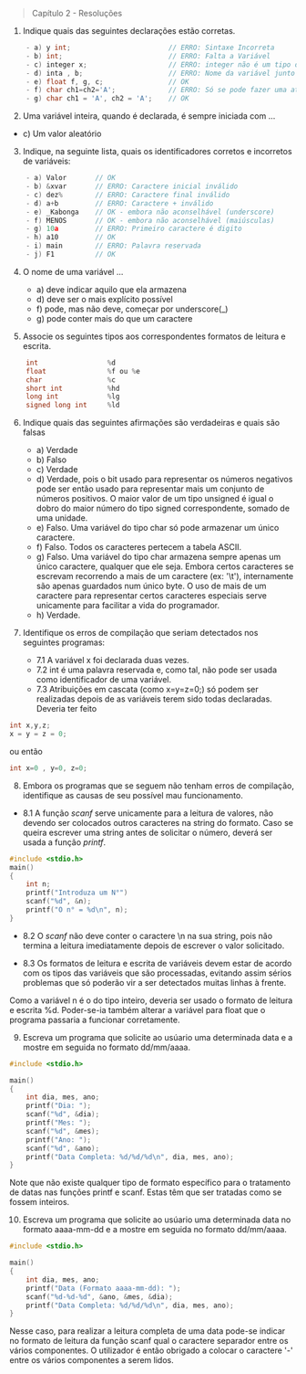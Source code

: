 > Capítulo 2 - Resoluções

1. Indique quais das seguintes declarações estão corretas.

```c
    - a) y int;                        // ERRO: Sintaxe Incorreta
    - b) int;                          // ERRO: Falta a Variável
    - c) integer x;                    // ERRO: integer não é um tipo de C
    - d) inta , b;                     // ERRO: Nome da variável junto ao tipo
    - e) float f, g, c;                // OK
    - f) char ch1=ch2='A';             // ERRO: Só se pode fazer uma atribuição
    - g) char ch1 = 'A', ch2 = 'A';    // OK
```

2. Uma variável inteira, quando é declarada, é sempre iniciada com ...

- c) Um valor aleatório

3. Indique, na seguinte lista, quais os identificadores corretos e incorretos de variáveis:

```c
    - a) Valor       // OK
    - b) &xvar       // ERRO: Caractere inicial inválido
    - c) dez%        // ERRO: Caractere final inválido
    - d) a+b         // ERRO: Caractere + inválido
    - e) _Kabonga    // OK - embora não aconselhável (underscore)
    - f) MENOS       // OK - embora não aconselhável (maiúsculas)
    - g) 10a         // ERRO: Primeiro caractere é digito
    - h) a10         // OK
    - i) main        // ERRO: Palavra reservada
    - j) F1          // OK
```

4. O nome de uma variável ...

   - a) deve indicar aquilo que ela armazena
   - d) deve ser o mais explícito possível
   - f) pode, mas não deve, começar por underscore(\_)
   - g) pode conter mais do que um caractere

5. Associe os seguintes tipos aos correspondentes formatos de leitura e escrita.

```c
    int                 %d
    float               %f ou %e
    char                %c
    short int           %hd
    long int            %lg
    signed long int     %ld
```

6.  Indique quais das seguintes afirmações são verdadeiras e quais são falsas

    - a) Verdade
    - b) Falso
    - c) Verdade
    - d) Verdade, pois o bit usado para representar os números negativos pode ser então usado para representar mais um conjunto de números positivos. O maior valor de um tipo unsigned é igual o dobro do maior número do tipo signed correspondente, somado de uma unidade.
    - e) Falso. Uma variável do tipo char só pode armazenar um único caractere.
    - f) Falso. Todos os caracteres pertecem a tabela ASCII.
    - g) Falso. Uma variável do tipo char armazena sempre apenas um único caractere, qualquer que ele seja. Embora certos caracteres se escrevam recorrendo a mais de um caractere (ex: '\t'), internamente são apenas guardados num único byte. O uso de mais de um caractere para representar certos caracteres especiais serve unicamente para facilitar a vida do programador.
    - h) Verdade.

7.  Identifique os erros de compilação que seriam detectados nos seguintes programas:

    - 7.1 A variável x foi declarada duas vezes.
    - 7.2 int é uma palavra reservada e, como tal, não pode ser usada como identificador de uma variável.
    - 7.3 Atribuições em cascata (como x=y=z=0;) só podem ser realizadas depois de as variáveis terem sido todas declaradas.
      Deveria ter feito

```c
int x,y,z;
x = y = z = 0;
```

ou então

```c
int x=0 , y=0, z=0;
```

8. Embora os programas que se seguem não tenham erros de compilação, identifique as causas de seu possível mau funcionamento.

- 8.1 A função _scanf_ serve unicamente para a leitura de valores, não devendo ser colocados outros caracteres na string do formato. Caso se queira escrever uma string antes de solicitar o número, deverá ser usada a função _printf_.

```c
#include <stdio.h>
main()
{
    int n;
    printf("Introduza um N°")
    scanf("%d", &n);
    printf("O n° = %d\n", n);
}
```

- 8.2 O _scanf_ não deve conter o caractere \n na sua string, pois não termina a leitura imediatamente depois de escrever o valor solicitado.

- 8.3 Os formatos de leitura e escrita de variáveis devem estar de acordo com os tipos das variáveis que são processadas, evitando assim sérios problemas que só poderão vir a ser detectados muitas linhas à frente.

Como a variável n é o do tipo inteiro, deveria ser usado o formato de leitura e escrita %d. Poder-se-ia também alterar a variável para float que o programa passaria a funcionar corretamente.

9. Escreva um programa que solicite ao usúario uma determinada data e a mostre em seguida no formato dd/mm/aaaa.

```c
#include <stdio.h>

main()
{
    int dia, mes, ano;
    printf("Dia: ");
    scanf("%d", &dia);
    printf("Mes: ");
    scanf("%d", &mes);
    printf("Ano: ");
    scanf("%d", &ano);
    printf("Data Completa: %d/%d/%d\n", dia, mes, ano);
}
```

Note que não existe qualquer tipo de formato específico para o tratamento de datas nas funções printf e scanf. Estas têm que ser tratadas como se fossem inteiros.

10. Escreva um programa que solicite ao usúario uma determinada data no formato aaaa-mm-dd e a mostre em seguida no formato dd/mm/aaaa.

```c
#include <stdio.h>

main()
{
    int dia, mes, ano;
    printf("Data (Formato aaaa-mm-dd): ");
    scanf("%d-%d-%d", &ano, &mes, &dia);
    printf("Data Completa: %d/%d/%d\n", dia, mes, ano);
}
```

Nesse caso, para realizar a leitura completa de uma data pode-se indicar no formato de leitura da função scanf qual o caractere separador entre os vários componentes. O utilizador é então obrigado a colocar o caractere '-' entre os vários componentes a serem lidos.
